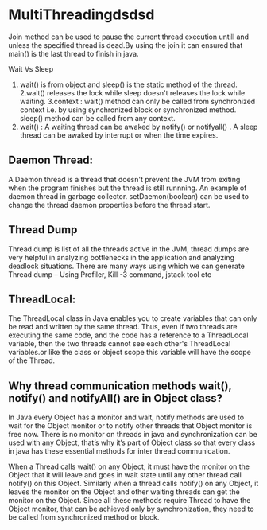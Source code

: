 # MultiThreadingdsdsd
Join method can be used to pause the current thread execution untill and unless the specified thread is dead.By using the join it can ensured that main() is the last thread to finish in java.

Wait Vs Sleep
1. wait() is from object and sleep() is the static method of the thread.
2.wait() releases the lock while sleep doesn't releases the lock while waiting.
3.context : wait() method can only be called from synchronized context i.e. by using synchronized block or synchronized method. sleep() method can be called from any context.
4. wait() : A waiting thread can be awaked by notify() or notifyall() . A sleep thread can be awaked by interrupt or when the time expires.

Daemon Thread:
---------------
A Daemon thread is a thread that doesn't prevent the JVM from exiting when the program finishes but the thread is still runnning. An example of daemon thread in garbage collector.
setDaemon(boolean) can be used to change the thread daemon properties before the thread start.

Thread Dump
------------
Thread dump is list of all the threads active in the JVM, thread dumps are very helpful in analyzing bottlenecks in the application and analyzing deadlock situations. There are many ways using which we can generate Thread dump – Using Profiler, Kill -3 command, jstack tool etc

ThreadLocal:
-------------
The ThreadLocal class in Java enables you to create variables that can only be read and written by the same thread. Thus, even if two threads are executing the same code, and the code has a reference to a ThreadLocal variable, then the two threads cannot see each other's ThreadLocal variables.or like the class or object scope this variable will have the scope of the Thread.

Why thread communication methods wait(), notify() and notifyAll() are in Object class?
----------------------------------------------------------------------------------------
In Java every Object has a monitor and wait, notify methods are used to wait for the Object monitor or to notify other threads that Object monitor is free now. There is no monitor on threads in java and synchronization can be used with any Object, that’s why it’s part of Object class so that every class in java has these essential methods for inter thread communication.

When a Thread calls wait() on any Object, it must have the monitor on the Object that it will leave and goes in wait state until any other thread call notify() on this Object. Similarly when a thread calls notify() on any Object, it leaves the monitor on the Object and other waiting threads can get the monitor on the Object. Since all these methods require Thread to have the Object monitor, that can be achieved only by synchronization, they need to be called from synchronized method or block.

